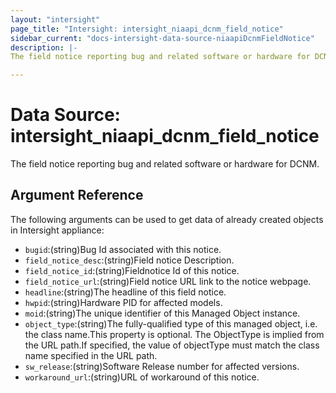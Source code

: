 ```yaml
---
layout: "intersight"
page_title: "Intersight: intersight_niaapi_dcnm_field_notice"
sidebar_current: "docs-intersight-data-source-niaapiDcnmFieldNotice"
description: |-
The field notice reporting bug and related software or hardware for DCNM.

---
```


# Data Source: intersight_niaapi_dcnm_field_notice
The field notice reporting bug and related software or hardware for DCNM.

## Argument Reference
The following arguments can be used to get data of already created objects in Intersight appliance:
* `bugid`:(string)Bug Id associated with this notice.
* `field_notice_desc`:(string)Field notice Description.
* `field_notice_id`:(string)Fieldnotice Id of this notice.
* `field_notice_url`:(string)Field notice URL link to the notice webpage.
* `headline`:(string)The headline of this field notice.
* `hwpid`:(string)Hardware PID for affected models.
* `moid`:(string)The unique identifier of this Managed Object instance.
* `object_type`:(string)The fully-qualified type of this managed object, i.e. the class name.This property is optional. The ObjectType is implied from the URL path.If specified, the value of objectType must match the class name specified in the URL path.
* `sw_release`:(string)Software Release number for affected versions.
* `workaround_url`:(string)URL of workaround of this notice.
